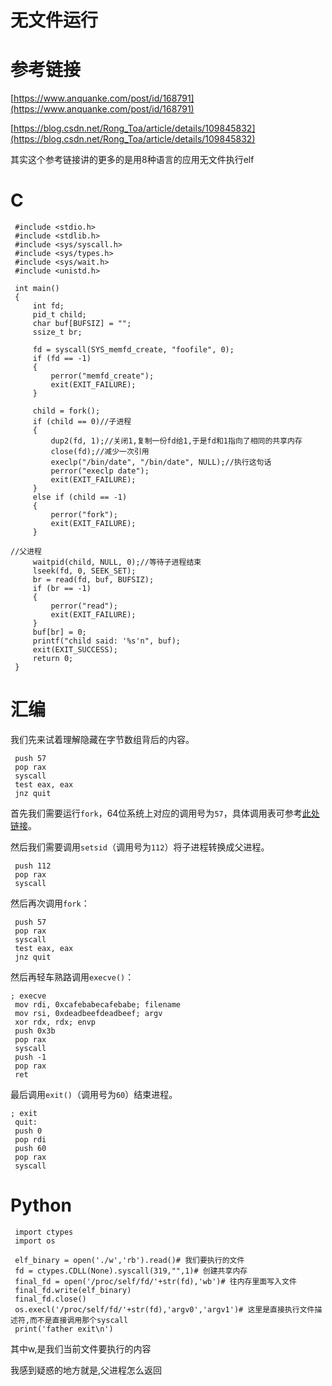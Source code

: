 # 无文件运行

# 参考链接

[https://www.anquanke.com/post/id/168791](https://www.anquanke.com/post/id/168791)

[https://blog.csdn.net/Rong_Toa/article/details/109845832](https://blog.csdn.net/Rong_Toa/article/details/109845832)

其实这个参考链接讲的更多的是用8种语言的应用无文件执行elf

# C

```
 #include <stdio.h>
 #include <stdlib.h>
 #include <sys/syscall.h>
 #include <sys/types.h>
 #include <sys/wait.h>
 #include <unistd.h>
 
 int main()
 {
     int fd;
     pid_t child;
     char buf[BUFSIZ] = "";
     ssize_t br;
 
     fd = syscall(SYS_memfd_create, "foofile", 0);
     if (fd == -1)
     {
         perror("memfd_create");
         exit(EXIT_FAILURE);
     }
 
     child = fork();
     if (child == 0)//子进程
     {
         dup2(fd, 1);//关闭1,复制一份fd给1,于是fd和1指向了相同的共享内存
         close(fd);//减少一次引用
         execlp("/bin/date", "/bin/date", NULL);//执行这句话
         perror("execlp date");
         exit(EXIT_FAILURE);
     }
     else if (child == -1)
     {
         perror("fork");
         exit(EXIT_FAILURE);
     }
 
//父进程
     waitpid(child, NULL, 0);//等待子进程结束
     lseek(fd, 0, SEEK_SET);
     br = read(fd, buf, BUFSIZ);
     if (br == -1)
     {
         perror("read");
         exit(EXIT_FAILURE);
     }
     buf[br] = 0;
     printf("child said: '%s'n", buf);
     exit(EXIT_SUCCESS);
     return 0;
 }
```

# 汇编

我们先来试着理解隐藏在字节数组背后的内容。

```
 push 57
 pop rax
 syscall
 test eax, eax
 jnz quit
```

首先我们需要运行`fork`，64位系统上对应的调用号为`57`，具体调用表可参考[此处链接](http://blog.rchapman.org/posts/Linux_System_Call_Table_for_x86_64/)。

然后我们需要调用`setsid`（调用号为`112`）将子进程转换成父进程。

```
 push 112
 pop rax
 syscall
```

然后再次调用`fork`：

```
 push 57
 pop rax
 syscall
 test eax, eax
 jnz quit
```

然后再轻车熟路调用`execve()`：

```
; execve
 mov rdi, 0xcafebabecafebabe; filename
 mov rsi, 0xdeadbeefdeadbeef; argv
 xor rdx, rdx; envp
 push 0x3b
 pop rax
 syscall
 push -1
 pop rax
 ret
```

最后调用`exit()`（调用号为`60`）结束进程。

```
; exit
 quit:
 push 0
 pop rdi
 push 60
 pop rax
 syscall
```

# Python

```
 import ctypes
 import os
 
 elf_binary = open('./w','rb').read()# 我们要执行的文件
 fd = ctypes.CDLL(None).syscall(319,"",1)# 创建共享内存
 final_fd = open('/proc/self/fd/'+str(fd),'wb')# 往内存里面写入文件
 final_fd.write(elf_binary)
 final_fd.close()
 os.execl('/proc/self/fd/'+str(fd),'argv0','argv1')# 这里是直接执行文件描述符,而不是直接调用那个syscall
 print('father exit\n')
```

其中w,是我们当前文件要执行的内容

我感到疑惑的地方就是,父进程怎么返回